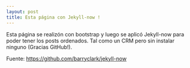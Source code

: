 ```yaml
---
layout: post
title: Esta página con Jekyll-now !
---
```


Esta página se realizón con bootstrap y luego se aplicó Jekyll-now para poder tener los posts ordenados. Tal como un CRM pero sin instalar ninguno (Gracias GitHub!). 

Fuente: https://github.com/barryclark/jekyll-now